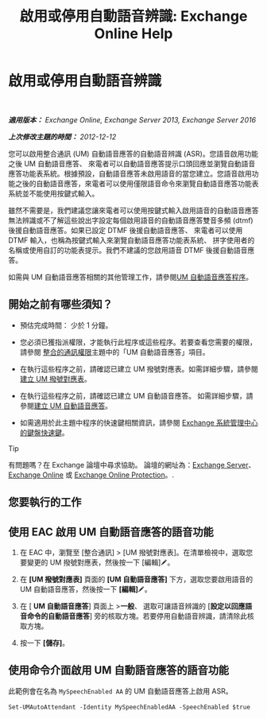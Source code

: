 ﻿---
title: '啟用或停用自動語音辨識: Exchange Online Help'
TOCTitle: 啟用或停用自動語音辨識
ms:assetid: 92b3b679-b503-4068-8e88-25ec0f4537ab
ms:mtpsurl: https://technet.microsoft.com/zh-tw/library/Bb232128(v=EXCHG.150)
ms:contentKeyID: 52062354
ms.date: 05/23/2018
mtps_version: v=EXCHG.150
ms.translationtype: MT
---

# 啟用或停用自動語音辨識

 

_**適用版本：** Exchange Online, Exchange Server 2013, Exchange Server 2016_

_**上次修改主題的時間：** 2012-12-12_

您可以啟用整合通訊 (UM) 自動語音應答的自動語音辨識 (ASR)。您語音啟用功能之後 UM 自動語音應答、 來電者可以自動語音應答提示口頭回應並瀏覽自動語音應答功能表系統。根據預設，自動語音應答未啟用語音的當您建立。您語音啟用功能之後的自動語音應答，來電者可以使用僅限語音命令來瀏覽自動語音應答功能表系統並不能使用按鍵式輸入。

雖然不需要是，我們建議您讓來電者可以使用按鍵式輸入啟用語音的自動語音應答無法辨識或不了解這些說出字設定每個啟用語音的自動語音應答雙音多頻 (dtmf) 後援自動語音應答。如果已設定 DTMF 後援自動語音應答、 來電者可以使用 DTMF 輸入，也稱為按鍵式輸入來瀏覽自動語音應答功能表系統、 拼字使用者的名稱或使用自訂的功能表提示。我們不建議的您啟用語音 DTMF 後援自動語音應答。

如需與 UM 自動語音應答相關的其他管理工作，請參閱[UM 自動語音應答程序](um-auto-attendant-procedures-exchange-2013-help.md)。

## 開始之前有哪些須知？

  - 預估完成時間： 少於 1 分鐘。

  - 您必須已獲指派權限，才能執行此程序或這些程序。若要查看您需要的權限，請參閱 [整合的通訊權限](unified-messaging-permissions-exchange-2013-help.md)主題中的「UM 自動語音應答」項目。

  - 在執行這些程序之前，請確認已建立 UM 撥號對應表。如需詳細步驟，請參閱[建立 UM 撥號對應表](create-a-um-dial-plan-exchange-2013-help.md)。

  - 在執行這些程序之前，請確認已建立 UM 自動語音應答。 如需詳細步驟，請參閱[建立 UM 自動語音應答](create-a-um-auto-attendant-exchange-2013-help.md)。

  - 如需適用於此主題中程序的快速鍵相關資訊，請參閱 [Exchange 系統管理中心的鍵盤快速鍵](keyboard-shortcuts-in-the-exchange-admin-center-exchange-online-protection-help.md)。


> [!TIP]  
> 有問題嗎？在 Exchange 論壇中尋求協助。 論壇的網址為：<a href="https://go.microsoft.com/fwlink/p/?linkid=60612">Exchange Server</a>、 <a href="https://go.microsoft.com/fwlink/p/?linkid=267542">Exchange Online</a> 或 <a href="https://go.microsoft.com/fwlink/p/?linkid=285351">Exchange Online Protection</a>。.




## 您要執行的工作

## 使用 EAC 啟用 UM 自動語音應答的語音功能

1.  在 EAC 中，瀏覽至 \[整合通訊\] \> \[UM 撥號對應表\]。在清單檢視中，選取您要變更的 UM 撥號對應表，然後按一下 \[編輯\]![編輯圖示](images/JJ218640.6f53ccb2-1f13-4c02-bea0-30690e6ea71d(EXCHG.150).gif "編輯圖示")。

2.  在 **\[UM 撥號對應表\]** 頁面的 **\[UM 自動語音應答\]** 下方，選取您要啟用語音的 UM 自動語音應答，然後按一下 **\[編輯\]**![編輯圖示](images/JJ218640.6f53ccb2-1f13-4c02-bea0-30690e6ea71d(EXCHG.150).gif "編輯圖示")。

3.  在 \[ **UM 自動語音應答**\] 頁面上 \>**一般**、 選取可讓語音辨識的 \[**設定以回應語音命令的自動語音應答**\] 旁的核取方塊。若要停用自動語音辨識，請清除此核取方塊。

4.  按一下 **\[儲存\]**。

## 使用命令介面啟用 UM 自動語音應答的語音功能

此範例會在名為 `MySpeechEnabled AA` 的 UM 自動語音應答上啟用 ASR。

    Set-UMAutoAttendant -Identity MySpeechEnabledAA -SpeechEnabled $true

